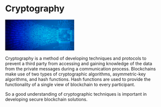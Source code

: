# Cryptography
<img src="Crypto2.png" height=100>

Cryptography is a method of developing techniques and protocols to prevent a
third party from accessing and gaining knowledge of the data from the private messages during a communication process.
Blockchains make use of two types of cryptographic algorithms, asymmetric-key algorithms, and hash functions. Hash functions are used to provide the functionality of a single view of blockchain to every participant.

So a good understanding of cryptographic techniques is important in developing secure blockchain solutions.
